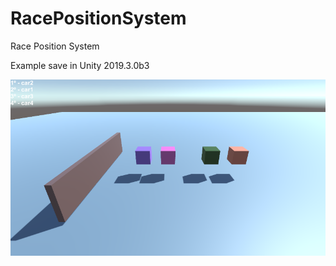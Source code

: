 # RacePositionSystem
Race Position System

Example save in Unity 2019.3.0b3

<img src="/img/pos.png?v=3&s=200" title="" alt="">